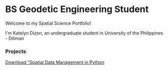 # BS Geodetic Engineering Student
Welcome to my Spatial Science Portfolio!

I'm Katelyn Dizon, an undergraduate student in University of the Philippines - Diliman

### Projects
[Download "Spatial Data Management in Python](https://raw.githubusercontent.com/uminuki/uminuki/refs/heads/main/Spatial%20Data%20Management.py)

